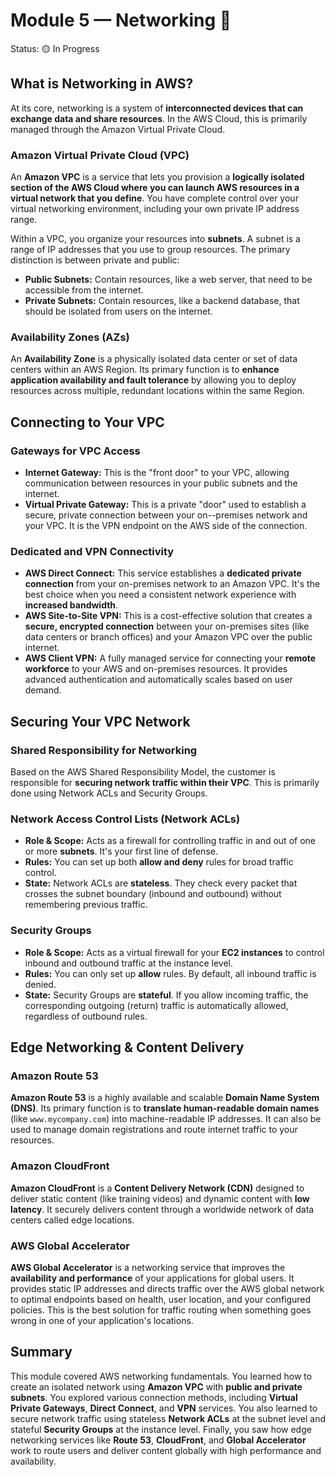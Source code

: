 # Module 5 — Networking 🔗

Status: 🟡 In Progress

## What is Networking in AWS?

At its core, networking is a system of **interconnected devices that can exchange data and share resources**. In the AWS Cloud, this is primarily managed through the Amazon Virtual Private Cloud.

### Amazon Virtual Private Cloud (VPC)

An **Amazon VPC** is a service that lets you provision a **logically isolated section of the AWS Cloud where you can launch AWS resources in a virtual network that you define**. You have complete control over your virtual networking environment, including your own private IP address range.

Within a VPC, you organize your resources into **subnets**. A subnet is a range of IP addresses that you use to group resources. The primary distinction is between private and public:

* **Public Subnets:** Contain resources, like a web server, that need to be accessible from the internet.
* **Private Subnets:** Contain resources, like a backend database, that should be isolated from users on the internet.

### Availability Zones (AZs)

An **Availability Zone** is a physically isolated data center or set of data centers within an AWS Region. Its primary function is to **enhance application availability and fault tolerance** by allowing you to deploy resources across multiple, redundant locations within the same Region.

## Connecting to Your VPC

### Gateways for VPC Access

* **Internet Gateway:** This is the "front door" to your VPC, allowing communication between resources in your public subnets and the internet.
* **Virtual Private Gateway:** This is a private "door" used to establish a secure, private connection between your on--premises network and your VPC. It is the VPN endpoint on the AWS side of the connection.

### Dedicated and VPN Connectivity

* **AWS Direct Connect:** This service establishes a **dedicated private connection** from your on-premises network to an Amazon VPC. It's the best choice when you need a consistent network experience with **increased bandwidth**.
* **AWS Site-to-Site VPN:** This is a cost-effective solution that creates a **secure, encrypted connection** between your on-premises sites (like data centers or branch offices) and your Amazon VPC over the public internet.
* **AWS Client VPN:** A fully managed service for connecting your **remote workforce** to your AWS and on-premises resources. It provides advanced authentication and automatically scales based on user demand.

## Securing Your VPC Network

### Shared Responsibility for Networking

Based on the AWS Shared Responsibility Model, the customer is responsible for **securing network traffic within their VPC**. This is primarily done using Network ACLs and Security Groups.

### Network Access Control Lists (Network ACLs)

* **Role & Scope:** Acts as a firewall for controlling traffic in and out of one or more **subnets**. It's your first line of defense.
* **Rules:** You can set up both **allow and deny** rules for broad traffic control.
* **State:** Network ACLs are **stateless**. They check every packet that crosses the subnet boundary (inbound and outbound) without remembering previous traffic.

### Security Groups

* **Role & Scope:** Acts as a virtual firewall for your **EC2 instances** to control inbound and outbound traffic at the instance level.
* **Rules:** You can only set up **allow** rules. By default, all inbound traffic is denied.
* **State:** Security Groups are **stateful**. If you allow incoming traffic, the corresponding outgoing (return) traffic is automatically allowed, regardless of outbound rules.

## Edge Networking & Content Delivery

### Amazon Route 53

**Amazon Route 53** is a highly available and scalable **Domain Name System (DNS)**. Its primary function is to **translate human-readable domain names** (like `www.mycompany.com`) into machine-readable IP addresses. It can also be used to manage domain registrations and route internet traffic to your resources.

### Amazon CloudFront

**Amazon CloudFront** is a **Content Delivery Network (CDN)** designed to deliver static content (like training videos) and dynamic content with **low latency**. It securely delivers content through a worldwide network of data centers called edge locations.

### AWS Global Accelerator

**AWS Global Accelerator** is a networking service that improves the **availability and performance** of your applications for global users. It provides static IP addresses and directs traffic over the AWS global network to optimal endpoints based on health, user location, and your configured policies. This is the best solution for traffic routing when something goes wrong in one of your application's locations.

## Summary

This module covered AWS networking fundamentals. You learned how to create an isolated network using **Amazon VPC** with **public and private subnets**. You explored various connection methods, including **Virtual Private Gateways**, **Direct Connect**, and **VPN** services. You also learned to secure network traffic using stateless **Network ACLs** at the subnet level and stateful **Security Groups** at the instance level. Finally, you saw how edge networking services like **Route 53**, **CloudFront**, and **Global Accelerator** work to route users and deliver content globally with high performance and availability.
